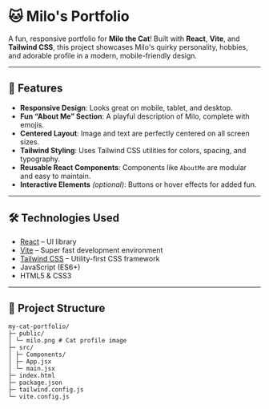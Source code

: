 # 🐱 Milo's Portfolio

A fun, responsive portfolio for **Milo the Cat**! Built with **React**, **Vite**, and **Tailwind CSS**, this project showcases Milo's quirky personality, hobbies, and adorable profile in a modern, mobile-friendly design.

---

## 🌟 Features

- **Responsive Design**: Looks great on mobile, tablet, and desktop.
- **Fun “About Me” Section**: A playful description of Milo, complete with emojis.
- **Centered Layout**: Image and text are perfectly centered on all screen sizes.
- **Tailwind Styling**: Uses Tailwind CSS utilities for colors, spacing, and typography.
- **Reusable React Components**: Components like `AboutMe` are modular and easy to maintain.
- **Interactive Elements** *(optional)*: Buttons or hover effects for added fun.

---

## 🛠️ Technologies Used

- [React](https://reactjs.org/) – UI library
- [Vite](https://vitejs.dev/) – Super fast development environment
- [Tailwind CSS](https://tailwindcss.com/) – Utility-first CSS framework
- JavaScript (ES6+)  
- HTML5 & CSS3

---

## 📁 Project Structure
```
my-cat-portfolio/
├─ public/
│ └─ milo.png # Cat profile image
├─ src/
│ ├─ Components/
│ ├─ App.jsx
│ └─ main.jsx
├─ index.html
├─ package.json
├─ tailwind.config.js
└─ vite.config.js
```



